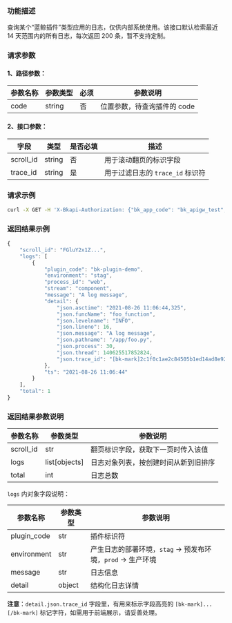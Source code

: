 ### 功能描述
查询某个“蓝鲸插件”类型应用的日志，仅供内部系统使用。该接口默认检索最近 14 天范围内的所有日志，每次返回 200 条，暂不支持定制。

### 请求参数

#### 1、路径参数：
|   参数名称   |    参数类型  |  必须  |     参数说明     |
| ------------ | ------------ | ------ | ---------------- |
| code | string | 否 | 位置参数，待查询插件的 code |

#### 2、接口参数：
| 字段 |   类型 |  是否必填 | 描述 |
| ------ | ------ | ------ | ------ |
| scroll_id | string | 否 | 用于滚动翻页的标识字段 |
| trace_id | string | 是 | 用于过滤日志的 `trace_id` 标识符 |

### 请求示例
```bash
curl -X GET -H 'X-Bkapi-Authorization: {"bk_app_code": "bk_apigw_test", "bk_app_secret": "***"}' --insecure 'https://bkapi.example.com/api/bkpaas3/prod/system/bk_plugins/appid1/logs/?trace_id=1111'
```

### 返回结果示例
```javascript
{
    "scroll_id": "FGluY2x1Z...",
    "logs": [
        {
            "plugin_code": "bk-plugin-demo",
            "environment": "stag",
            "process_id": "web",
            "stream": "component",
            "message": "A log message",
            "detail": {
                "json.asctime": "2021-08-26 11:06:44,325",
                "json.funcName": "foo_function",
                "json.levelname": "INFO",
                "json.lineno": 16,
                "json.message": "A log message",
                "json.pathname": "/app/foo.py",
                "json.process": 30,
                "json.thread": 140625517852824,
                "json.trace_id": "[bk-mark]2c1f0c1ae2c84505b1ed14ad8e924a12[/bk-mark]"
            },
            "ts": "2021-08-26 11:06:44"
        }
    ],
    "total": 1
}
```

### 返回结果参数说明
|   参数名称   |  参数类型  |           参数说明             |
| ------------ | ---------- | ------------------------------ |
|  scroll_id | str | 翻页标识字段，获取下一页时传入该值 |
|  logs | list[objects] | 日志对象列表，按创建时间从新到旧排序 |
|  total | int | 日志总数 |

`logs` 内对象字段说明：

|   参数名称   |  参数类型  |           参数说明             |
| ------------ | ---------- | ------------------------------ |
|  plugin_code | str | 插件标识符 |
|  environment | str | 产生日志的部署环境，`stag` -> 预发布环境，`prod` -> 生产环境 |
|  message | str | 日志信息 |
|  detail | object | 结构化日志详情 |

**注意**：`detail.json.trace_id` 字段里，有用来标示字段高亮的 `[bk-mark]...[/bk-mark]` 标记字符，如需用于前端展示，请妥善处理。